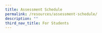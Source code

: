 ```yaml
---
title: Assessment Schedule
permalink: /resources/assessment-schedule/
description: ""
third_nav_title: For Students
---
```

